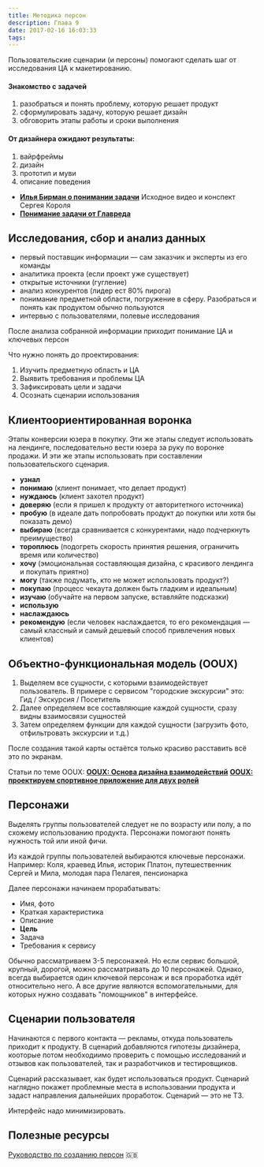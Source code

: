 ```yaml
---
title: Методика персон
description: Глава 9
date: 2017-02-16 16:03:33
tags:
---
```


Пользовательские сценарии (и персоны) помогают сделать шаг от исследования ЦА к макетированию. 

#### Знакомство с задачей
  1. разобраться и понять проблему, которую решает продукт
  1. сформулировать задачу, которую решает дизайн
  1. обговорить этапы работы и сроки выполнения

#### От дизайнера ожидают результаты:
  1) вайрфреймы
  2) дизайн
  3) прототип и муви
  4) описание поведения

* [**Илья Бирман о понимании задачи**](http://sergeykorol.ru/blog/birman-pz/)
  Исходное видео и конспект Сергея Короля
* [**Понимание задачи от Главреда**](http://us9.campaign-archive1.com/?u=89138ced008e0282fe335b3a8&id=1bea5449ef&e=32deb46080)

## Исследования, сбор и анализ данных
+ первый поставщик информации — сам заказчик и эксперты из его команды
+ аналитика проекта (если проект уже существует)
+ открытые источники (гугление)
+ анализ конкурентов (лидер ест 80% пирога)
+ понимание предметной области, погружение в сферу. Разобраться и понять как продуктом обычно пользуются
+ интервью с пользователями, полевые исследования

После анализа  собранной информации приходит понимание ЦА и ключевых персон

Что нужно понять до проектирования:

  1. Изучить предметную область и ЦА
  1. Выявить требования и проблемы ЦА
  1. Зафиксировать цели и задачи
  1. Осознать сценарии использования


## Клиентоориентированная воронка

Этапы конверсии юзера в покупку. Эти же этапы следует использовать на лендинге, последовательно вести юзера за руку по воронке продажи. И эти же этапы использовать при составлении пользовательского сценария.

* **узнал**
* **понимаю** (клиент понимает, что делает продукт)
* **нуждаюсь** (клиент захотел продукт)
* **доверяю** (если я пришел к продукту от авторитетного источника)
* **пробую** (в идеале дать попробовать продукт до покупки или хотя бы показать демо)
* **выбираю** (всегда сравнивается с конкурентами, надо подчеркнуть преимущество)
* **тороплюсь** (подогреть скорость принятия решения, ограничить время или количество)
* **хочу** (эмоциональная составляющая дизайна, с красивого лендинга и покупать приятно)
* **могу** (также подумать, кто не может использовать продукт?)
* **покупаю** (процесс чекаута должен быть гладким и идеальным)
* **изучаю** (обучайте на первом запуске, вставляйте подсказки)
* **использую** 
* **наслаждаюсь**
* **рекомендую** (если человек наслаждается, то его рекомендация — самый классный и самый дешевый способ привлечения новых клиентов)

## Объектно-функциональная модель (OOUX)

1. Выделяем все сущности, с которыми взаимодействует пользователь.
В примере с сервисом "городские экскурсии" это: Гид / Экскурсия / Посетитель
2. Далее определяем все составляющие каждой сущности, сразу видны взаимосвязи сущностей
3. Затем определяем функции для каждой сущности (загрузить фото, отфильтровать экскурсии и т.д.)

После создания такой карты остаётся только красиво расставить всё это по экранам.

Статьи по теме OOUX:
[**OOUX: Основа дизайна взаимодействий**](http://sketchapp.me/ooux-osnova-dizajna-vzaimodejstvij/)
[**OOUX: проектируем спортивное приложение для двух ролей**](https://medium.com/@kushedow/ooux-%D0%BF%D1%80%D0%BE%D0%B5%D0%BA%D1%82%D0%B8%D1%80%D1%83%D0%B5%D0%BC-%D1%81%D0%BF%D0%BE%D1%80%D1%82%D0%B8%D0%B2%D0%BD%D0%BE%D0%B5-%D0%BF%D1%80%D0%B8%D0%BB%D0%BE%D0%B6%D0%B5%D0%BD%D0%B8%D0%B5-%D0%B4%D0%BB%D1%8F-%D0%B4%D0%B2%D1%83%D1%85-%D1%80%D0%BE%D0%BB%D0%B5%D0%B9-4c09e42adc3e#.7ehq0aq9m)

## Персонажи

Выделять группы пользователей следует не по возрасту или полу, а по схожему использованию продукта.
Персонажи помогают понять нужность той или иной фичи.

Из каждой группы пользователей выбираются ключевые персонажи. Например:
Коля, краевед
Илья, историк
Платон, путешественник
Сергей и Мила, молодая пара
Пелагея, пенсионарка

Далее персонажи начинаем прорабатывать:

* Имя, фото
* Краткая характеристика
* Описание
* **Цель**
* Задача
* Требования к сервису

Обычно рассматриваем 3-5 персонажей. Но если сервис большой, крупный, дорогой, можно рассматривать до 10 персонажей. Однако, всегда выбирается один ключевой персонаж и вся проработка идёт относительно него. А все другие являются вспомогательными, для которых нужно создавать "помощников" в интерфейсе.

## Сценарии пользователя

Начинаются с первого контакта — рекламы, откуда пользователь приходит к продукту.
В сценарий добавляются гипотезы дизайнера, кооторые потом необходиимо проверить с помощью исследований и отзывов как пользователей, так и разработчиков и тестировщиков.

Сценарий рассказывает, как будет использоваться продукт.
Сценарий наглядно покажет проблемные места в использовании продукта и задаст направления дальнейших проработок.
Сценарий — это не ТЗ.

Интерфейс надо минимизировать.


## Полезные ресурсы

[Руководство по созданию персон](https://blog.prototypr.io/personas-74c4e1c12ee2) :uk: